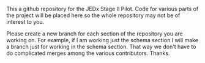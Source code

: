 This a github repository for the JEDx Stage II Pilot. Code for various parts of the project will be placed here so the whole repository may not be of interest to you.

Please create a new branch for each section of the repository you are working on. For example, if I am working just the schema section I will make a branch just for working in the schema section. That way we don't have to do complicated merges among the various contributors. Thanks. 
